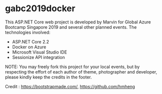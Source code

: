 # gabc2019docker

This ASP.NET Core web project is developed by Marvin for Global Azure Bootcamp Singapore 2019 and several other planned events.
The technologies involved:
- ASP.NET Core 2.2
- Docker on Azure
- Microsoft Visual Studio IDE
- Sessionize API integration

NOTE: You may freely fork this project for your local events, but by respecting the effort of each author of theme, photographer and developer, please kindly keep the credits in the footer.

Credit : https://bootstrapmade.com/, https://github.com/hmheng
